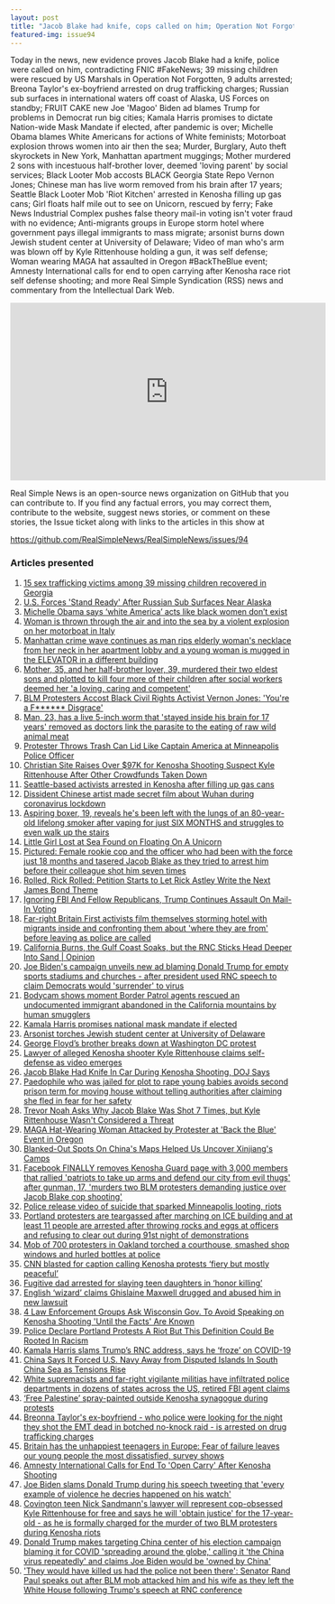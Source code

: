 ```yaml
---
layout: post
title: "Jacob Blake had knife, cops called on him; Operation Not Forgotten rescues 39 missing children."
featured-img: issue94
---
```


Today in the news, new evidence proves Jacob Blake had a knife, police were called on him, contradicting FNIC #FakeNews; 39 missing children were rescued by US Marshals in Operation Not Forgotten, 9 adults arrested; Breona Taylor's ex-boyfriend arrested on drug trafficking charges; Russian sub surfaces in international waters off coast of Alaska, US Forces on standby; FRUIT CAKE new Joe 'Magoo' Biden ad blames Trump for problems in Democrat run big cities; Kamala Harris promises to dictate Nation-wide Mask Mandate if elected, after pandemic is over; Michelle Obama blames White Americans for actions of White feminists; Motorboat explosion throws women into air then the sea; Murder, Burglary, Auto theft skyrockets in New York, Manhattan apartment muggings; Mother murdered 2 sons with incestuous half-brother lover, deemed 'loving parent' by social services; Black Looter Mob accosts BLACK Georgia State Repo Vernon Jones; Chinese man has live worm removed from his brain after 17 years; Seattle Black Looter Mob 'Riot Kitchen' arrested in Kenosha filling up gas cans; Girl floats half mile out to see on Unicorn, rescued by ferry; Fake News Industrial Complex pushes false theory mail-in voting isn't voter fraud with no evidence; Anti-migrants groups in Europe storm hotel where government pays illegal immigrants to mass migrate; arsonist burns down Jewish student center at University of Delaware; Video of man who's arm was blown off by Kyle Rittenhouse holding a gun, it was self defense; Woman wearing MAGA hat assaulted in Oregon #BackTheBlue event; Amnesty International calls for end to open carrying after Kenosha race riot self defense shooting; and more Real Simple Syndication (RSS) news and commentary from the Intellectual Dark Web.

<iframe width="560" height="315" src="https://www.youtube.com/embed/AMVX5TPfjhM
" frameborder="0" allow="accelerometer; autoplay; encrypted-media; gyroscope; picture-in-picture" allowfullscreen></iframe>

Real Simple News is an open-source news organization on GitHub that you can contribute to. If you find any factual errors, you may correct them, contribute to the website, suggest news stories, or comment on these stories, the Issue ticket along with links to the articles in this show at 

<https://github.com/RealSimpleNews/RealSimpleNews/issues/94>

### Articles presented

1. [15 sex trafficking victims among 39 missing children recovered in Georgia](https://www.ajc.com/news/15-sex-trafficking-victims-among-39-missing-children-recovered-in-georgia/ITFX7QGTP5B2PPDV6B6734624A/)
1. [U.S. Forces 'Stand Ready' After Russian Sub Surfaces Near Alaska](https://www.newsweek.com/us-forces-stand-ready-russian-submarine-surfaces-near-alaska-1528291)
1. [Michelle Obama says ‘white America’ acts like black women don’t exist](https://nypost.com/2020/08/28/michelle-obama-describes-being-invisible-to-white-america/)
1. [Woman is thrown through the air and into the sea by a violent explosion on her motorboat in Italy](https://www.dailymail.co.uk/news/article-8673917/Woman-thrown-air-sea-violent-explosion-motorboat-Italy.html?ns_mchannel=rss&ns_campaign=1490&ito=1490)
1. [Manhattan crime wave continues as man rips elderly woman's necklace from her neck in her apartment lobby and a young woman is mugged in the ELEVATOR in a different building](https://www.dailymail.co.uk/news/article-8673911/New-York-crime-wave-continues-two-muggings-Manhattan-apartment-buildings-caught-tape.html?ns_mchannel=rss&ns_campaign=1490&ito=1490)
1. [Mother, 35, and her half-brother lover, 39, murdered their two eldest sons and plotted to kill four more of their children after social workers deemed her 'a loving, caring and competent'](https://www.dailymail.co.uk/news/article-8674257/Mother-35-murdered-two-sons-incestuous-half-brother-lover-deemed-loving-parent.html?ns_mchannel=rss&ns_campaign=1490&ito=1490)
1. [BLM Protesters Accost Black Civil Rights Activist Vernon Jones: 'You're a F****** Disgrace'](https://www.newsweek.com/blm-protesters-accost-black-civil-rights-activist-vernon-jones-1528334)
1. [Man, 23, has a live 5-inch worm that 'stayed inside his brain for 17 years' removed as doctors link the parasite to the eating of raw wild animal meat](https://www.dailymail.co.uk/news/article-8674013/Man-live-worm-stayed-brain-17-years-removed.html?ns_mchannel=rss&ns_campaign=1490&ito=1490)
1. [Protester Throws Trash Can Lid Like Captain America at Minneapolis Police Officer](https://www.newsweek.com/minneapolis-police-trash-lid-protest-1528332)
1. [Christian Site Raises Over $97K for Kenosha Shooting Suspect Kyle Rittenhouse After Other Crowdfunds Taken Down](https://www.newsweek.com/christian-site-raises-over-97k-kenosha-shooting-suspect-kyle-rittenhouse-after-other-crowdfunds-1528365)
1. [Seattle-based activists arrested in Kenosha after filling up gas cans](https://nypost.com/2020/08/28/activists-arrested-in-kenosha-after-filling-up-gas-cans-police/)
1. [Dissident Chinese artist made secret film about Wuhan during coronavirus lockdown](https://nypost.com/2020/08/28/dissident-chinese-artist-made-secret-film-about-wuhan-during-coronavirus-lockdown/)
1. [Aspiring boxer, 19, reveals he's been left with the lungs of an 80-year-old lifelong smoker after vaping for just SIX MONTHS and struggles to even walk up the stairs ](https://www.dailymail.co.uk/femail/article-8671445/Teen-left-lungs-80-year-old-lifelong-smoker-vaping-just-SIX-MONTHS.html?ns_mchannel=rss&ns_campaign=1490&ito=1490)
1. [Little Girl Lost at Sea Found on Floating On A Unicorn](https://www.newsweek.com/little-girl-lost-sea-found-floating-unicorn-1528383)
1. [Pictured: Female rookie cop and the officer who had been with the force just 18 months and tasered Jacob Blake as they tried to arrest him before their colleague shot him seven times](https://www.dailymail.co.uk/news/article-8674395/Why-did-shoot-times-Jacob-Blake-asks-hospital-two-cops-named.html?ns_mchannel=rss&ns_campaign=1490&ito=1490)
1. [Rolled, Rick Rolled: Petition Starts to Let Rick Astley Write the Next James Bond Theme](https://www.newsweek.com/rolled-rick-rolled-petition-starts-let-rick-astley-write-next-james-bond-theme-1528321)
1. [Ignoring FBI And Fellow Republicans, Trump Continues Assault On Mail-In Voting](https://www.npr.org/2020/08/28/906676695/ignoring-fbi-and-fellow-republicans-trump-continues-assault-on-mail-in-voting?utm_medium=RSS&utm_campaign=news)
1. [Far-right Britain First activists film themselves storming hotel with migrants inside and confronting them about 'where they are from' before leaving as police are called](https://www.dailymail.co.uk/news/article-8674669/Britain-activists-film-storming-hotel-migrants-inside.html?ns_mchannel=rss&ns_campaign=1490&ito=1490)
1. [California Burns, the Gulf Coast Soaks, but the RNC Sticks Head Deeper Into Sand | Opinion](https://www.newsweek.com/rnc-ignorance-climate-change-crisis-disaster-1528427)
1. [Joe Biden's campaign unveils new ad blaming Donald Trump for empty sports stadiums and churches - after president used RNC speech to claim Democrats would 'surrender' to virus](https://www.dailymail.co.uk/news/article-8674931/Joe-Bidens-campaign-unveils-new-ad-blaming-Donald-Trump-sports-stadium-churches.html?ns_mchannel=rss&ns_campaign=1490&ito=1490)
1. [Bodycam shows moment Border Patrol agents rescued an undocumented immigrant abandoned in the California mountains by human smugglers](https://www.dailymail.co.uk/news/article-8674813/Border-Patrol-agents-rescued-undocumented-immigrant-abandoned-human-smugglers-California.html?ns_mchannel=rss&ns_campaign=1490&ito=1490)
1. [Kamala Harris promises national mask mandate if elected](https://nypost.com/2020/08/28/kamala-harris-calls-for-usa-mask-mandate-if-biden-wins/)
1. [Arsonist torches Jewish student center at University of Delaware](https://nypost.com/2020/08/28/arsonist-torches-jewish-student-center-at-university-of-delaware/)
1. [George Floyd’s brother breaks down at Washington DC protest](https://nypost.com/2020/08/28/george-floyds-brother-breaks-down-at-washington-dc-protest/)
1. [Lawyer of alleged Kenosha shooter Kyle Rittenhouse claims self-defense as video emerges](https://nypost.com/2020/08/28/alleged-kenosha-shooters-lawyer-claims-self-defense-amid-new-video/)
1. [Jacob Blake Had Knife In Car During Kenosha Shooting, DOJ Says](https://www.newsweek.com/jacob-blake-knife-car-kenosha-shooting-doj0-1527930)
1. [Paedophile who was jailed for plot to rape young babies avoids second prison term for moving house without telling authorities after claiming she fled in fear for her safety](https://www.dailymail.co.uk/news/article-8669637/Paedophile-jailed-plot-rape-young-babies-avoids-second-prison-term.html?ns_mchannel=rss&ns_campaign=1490&ito=1490)
1. [Trevor Noah Asks Why Jacob Blake Was Shot 7 Times, but Kyle Rittenhouse Wasn't Considered a Threat](https://www.newsweek.com/trevor-noah-asks-why-jacob-blake-was-shot-7-times-kyle-rittenhouse-wasnt-considered-threat-1527975)
1. [MAGA Hat-Wearing Woman Attacked by Protester at 'Back the Blue' Event in Oregon](https://www.newsweek.com/oregon-flag-protest-gresham-blm-1527992)
1. [Blanked-Out Spots On China's Maps Helped Us Uncover Xinjiang's Camps](https://www.buzzfeednews.com/article/alison_killing/satellite-images-investigation-xinjiang-detention-camps)
1. [Facebook FINALLY removes Kenosha Guard page with 3,000 members that rallied 'patriots to take up arms and defend our city from evil thugs' after gunman, 17, 'murders two BLM protesters demanding justice over Jacob Blake cop shooting'](https://www.dailymail.co.uk/news/article-8670171/Facebook-FINALLY-removes-Kenosha-Guard-page-rallied-patriots-arms.html?ns_mchannel=rss&ns_campaign=1490&ito=1490)
1. [Police release video of suicide that sparked Minneapolis looting, riots](https://nypost.com/2020/08/27/police-release-video-of-suicide-that-sparked-minneapolis-looting-riots/)
1. [Portland protesters are teargassed after marching on ICE building and at least 11 people are arrested after throwing rocks and eggs at officers and refusing to clear out during 91st night of demonstrations](https://www.dailymail.co.uk/news/article-8670207/Portland-protesters-gassed-marching-ICE-building-11-people-arrested.html?ns_mchannel=rss&ns_campaign=1490&ito=1490)
1. [Mob of 700 protesters in Oakland torched a courthouse, smashed shop windows and hurled bottles at police](https://www.dailymail.co.uk/news/article-8670439/700-protesters-Oakland-torched-courthouse-smashed-shop-windows-hurled-bottles-police.html?ns_mchannel=rss&ns_campaign=1490&ito=1490)
1. [CNN blasted for caption calling Kenosha protests ‘fiery but mostly peaceful’](https://nypost.com/2020/08/27/cnn-blasted-for-caption-calling-kenosha-protests-fiery-but-mostly-peaceful/)
1. [Fugitive dad arrested for slaying teen daughters in ‘honor killing’](https://nypost.com/2020/08/27/dad-arrested-for-slaying-teen-daughters-in-honor-killing/)
1. [English ‘wizard’ claims Ghislaine Maxwell drugged and abused him in new lawsuit](https://nypost.com/2020/08/27/ghislaine-maxwell-drugged-and-abused-english-wizard-lawsuit/)
1. [4 Law Enforcement Groups Ask Wisconsin Gov. To Avoid Speaking on Kenosha Shooting 'Until the Facts' Are Known](https://www.newsweek.com/4-law-enforcement-groups-ask-wisconsin-gov-avoid-speaking-kenosha-shooting-until-facts-are-1528153)
1. [Police Declare Portland Protests A Riot But This Definition Could Be Rooted In Racism](https://www.npr.org/2020/08/27/906729976/police-declare-portland-protests-a-riot-but-this-definition-could-be-rooted-in-r?utm_medium=RSS&utm_campaign=news)
1. [Kamala Harris slams Trump’s RNC address, says he ‘froze’ on COVID-19](https://nypost.com/2020/08/27/kamala-harris-says-trump-froze-on-covid-19/)
1. [China Says It Forced U.S. Navy Away from Disputed Islands In South China Sea as Tensions Rise](https://www.newsweek.com/china-forced-us-navy-away-disputed-islands-tensions-1528169)
1. [White supremacists and far-right vigilante militias have infiltrated police departments in dozens of states across the US, retired FBI agent claims](https://www.dailymail.co.uk/news/article-8671473/Report-White-supremacists-far-right-vigilante-militias-infiltrated-police-US.html?ns_mchannel=rss&ns_campaign=1490&ito=1490)
1. [‘Free Palestine’ spray-painted outside Kenosha synagogue during protests](https://www.timesofisrael.com/free-palestine-spray-painted-outside-kenosha-synagogue-during-protests/)
1. [Breonna Taylor's ex-boyfriend - who police were looking for the night they shot the EMT dead in botched no-knock raid - is arrested on drug trafficking charges](https://www.dailymail.co.uk/news/article-8671581/Breonna-Taylors-ex-boyfriend-arrested-drugs-charges.html?ns_mchannel=rss&ns_campaign=1490&ito=1490)
1. [Britain has the unhappiest teenagers in Europe: Fear of failure leaves our young people the most dissatisfied, survey shows](https://www.dailymail.co.uk/news/article-8672135/Britain-unhappiest-teenagers-Europe-survey-shows.html?ns_mchannel=rss&ns_campaign=1490&ito=1490)
1. [Amnesty International Calls for End To 'Open Carry' After Kenosha Shooting](https://www.newsweek.com/amnesty-international-calls-end-open-carry-after-kenosha-shooting-1528187)
1. [Joe Biden slams Donald Trump during his speech tweeting that 'every example of violence he decries happened on his watch'](https://www.dailymail.co.uk/news/article-8672831/Biden-slams-Trump-tweeting-example-violence-decries-happened-watch.html?ns_mchannel=rss&ns_campaign=1490&ito=1490)
1. [Covington teen Nick Sandmann's lawyer will represent cop-obsessed Kyle Rittenhouse for free and says he will 'obtain justice' for the 17-year-old - as he is formally charged for the murder of two BLM protesters during Kenosha riots](https://www.dailymail.co.uk/news/article-8672151/Lawyers-Kyle-Rittenhouse-set-legal-defense-fund-teen-charged-homicide.html?ns_mchannel=rss&ns_campaign=1490&ito=1490)
1. [Donald Trump makes targeting China center of his election campaign blaming it for COVID 'spreading around the globe,' calling it 'the China virus repeatedly' and claims Joe Biden would be 'owned by China'](https://www.dailymail.co.uk/news/article-8672783/Donald-Trump-makes-targeting-China-center-election-campaign.html?ns_mchannel=rss&ns_campaign=1490&ito=1490)
1. ['They would have killed us had the police not been there': Senator Rand Paul speaks out after BLM mob attacked him and his wife as they left the White House following Trump's speech at RNC conference](https://www.dailymail.co.uk/news/article-8672681/BLM-protesters-gather-outside-White-House-Trumps-RNC-speech.html?ns_mchannel=rss&ns_campaign=1490&ito=1490)
